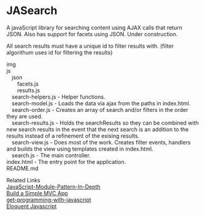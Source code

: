 # JASearch
A javaScript library for searching content using AJAX calls that return JSON. Also has support for facets using JSON. Under construction.

All search results must have a unique id to filter results with. (filter algorithum uses id for filtering the results)  



img  
js  
&emsp;json  
&emsp;&emsp;facets.js  
&emsp;&emsp;results.js  
&emsp;search-helpers.js - Helper functions.  
&emsp;search-model.js - Loads the data via ajax from the paths in index.html.  
&emsp;search-order.js - Creates an array of search and/or filters in the order they are used.  
&emsp;search-results.js - Holds the searchResults so they can be combined with new search results in the event that the next search is an addition to the results instead of a refinement of the exising results.  
&emsp;search-view.js - Does most of the work. Creates filter events, handlers and builds the view using templates created in index.html.  
&emsp;search.js - The main controller.  
index.html - The entry point for the application.    
README.md  

Related Links  
<a href="http://www.adequatelygood.com/JavaScript-Module-Pattern-In-Depth.html" target="_blank">JavaScript-Module-Pattern-In-Depth</a>  
<a href="https://www.taniarascia.com/javascript-mvc-todo-app/" target="_blank">Build a Simple MVC App</a>  
<a href="https://livebook.manning.com/book/get-programming-with-javascript" target="_blank">get-programming-with-javascript</a>  
<a href="https://eloquentjavascript.net/" target="_blank">Eloquent Javascript</a>